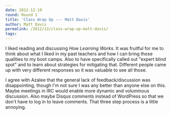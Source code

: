 ```yaml
---
date: 2012-12-19
round: Round 1
title: 'Class Wrap Up --- Matt Davis'
author: Matt Davis
permalink: /2012/12/class-wrap-up-matt-davis/
tags:
---
```

I liked reading and discussing *How Learning Works*. It was fruitful for me to think about what I liked in my past teachers and how I can bring those qualities to my boot camps. Also to have specifically called out "expert blind spot" and to learn about strategies for mitigating that. Different people came up with very different responses so it was valuable to see all those.

I agree with Azalee that the general lack of feedback/discussion was disappointing, though I'm not sure I was any better than anyone else on this. Maybe meetings in IRC would enable more dynamic and voluminous discussion. Also maybe Disqus comments instead of WordPress so that we don't have to log in to leave comments. That three step process is a little annoying.

